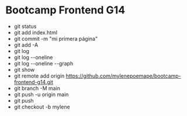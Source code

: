 # Bootcamp Frontend G14

* git status
* git add index.html
* git commit -m "mi primera página"
* git add -A
* git log
* git log --oneline
* git log --oneline --graph
* git show <hash>
* git remote add origin https://github.com/mylenepoemape/bootcamp-frontend-g14.git
* git branch -M main
* git push -u origin main
* git push
* git checkout -b mylene   